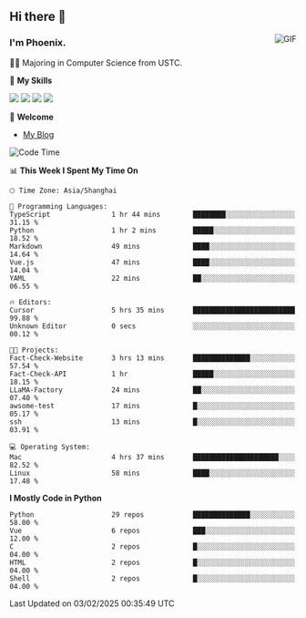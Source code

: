 ## Hi there 👋
<img align="right" alt="GIF" src="https://raw.githubusercontent.com/JoeyBling/JoeyBling/master/pic/pusheencode.gif" />

### I'm Phoenix.

👨‍🎓 Majoring in Computer Science from USTC.

🌟 **My Skills**

![](https://img.shields.io/badge/-Python-3e74a2?style=flat-square&logo=Python&logoColor=fff)
![](https://img.shields.io/badge/-C++-9f62a5?style=flat&logo=cplusplus&logoColor=white)
![](https://img.shields.io/badge/-Linux-185886?style=flat-square&logo=Linux&logoColor=fff)
![](https://img.shields.io/badge/-Rust-ff4136?style=flat-square&logo=Rust&logoColor=fff)

💬 **Welcome**

- [My Blog](https://ysy-phoenix.github.io/)

<!--START_SECTION:waka-->
![Code Time](http://img.shields.io/badge/Code%20Time-1%2C174%20hrs%209%20mins-blue)

📊 **This Week I Spent My Time On** 

```text
🕑︎ Time Zone: Asia/Shanghai

💬 Programming Languages: 
TypeScript               1 hr 44 mins        ████████░░░░░░░░░░░░░░░░░   31.15 % 
Python                   1 hr 2 mins         █████░░░░░░░░░░░░░░░░░░░░   18.52 % 
Markdown                 49 mins             ████░░░░░░░░░░░░░░░░░░░░░   14.64 % 
Vue.js                   47 mins             ████░░░░░░░░░░░░░░░░░░░░░   14.04 % 
YAML                     22 mins             ██░░░░░░░░░░░░░░░░░░░░░░░   06.55 % 

🔥 Editors: 
Cursor                   5 hrs 35 mins       █████████████████████████   99.88 % 
Unknown Editor           0 secs              ░░░░░░░░░░░░░░░░░░░░░░░░░   00.12 % 

🐱‍💻 Projects: 
Fact-Check-Website       3 hrs 13 mins       ██████████████░░░░░░░░░░░   57.54 % 
Fact-Check-API           1 hr                █████░░░░░░░░░░░░░░░░░░░░   18.15 % 
LLaMA-Factory            24 mins             ██░░░░░░░░░░░░░░░░░░░░░░░   07.40 % 
awsome-test              17 mins             █░░░░░░░░░░░░░░░░░░░░░░░░   05.17 % 
ssh                      13 mins             █░░░░░░░░░░░░░░░░░░░░░░░░   03.91 % 

💻 Operating System: 
Mac                      4 hrs 37 mins       █████████████████████░░░░   82.52 % 
Linux                    58 mins             ████░░░░░░░░░░░░░░░░░░░░░   17.48 % 
```

**I Mostly Code in Python** 

```text
Python                   29 repos            ██████████████░░░░░░░░░░░   58.00 % 
Vue                      6 repos             ███░░░░░░░░░░░░░░░░░░░░░░   12.00 % 
C                        2 repos             █░░░░░░░░░░░░░░░░░░░░░░░░   04.00 % 
HTML                     2 repos             █░░░░░░░░░░░░░░░░░░░░░░░░   04.00 % 
Shell                    2 repos             █░░░░░░░░░░░░░░░░░░░░░░░░   04.00 % 
```




 Last Updated on 03/02/2025 00:35:49 UTC
<!--END_SECTION:waka-->

<!--
**ysy-phoenix/ysy-phoenix** is a ✨ _special_ ✨ repository because its `README.md` (this file) appears on your GitHub profile.

Here are some ideas to get you started:

- 🔭 I’m currently working on ...
- 🌱 I’m currently learning ...
- 👯 I’m looking to collaborate on ...
- 🤔 I’m looking for help with ...
- 💬 Ask me about ...
- 📫 How to reach me: ...
- 😄 Pronouns: ...
- ⚡ Fun fact: ...
-->
